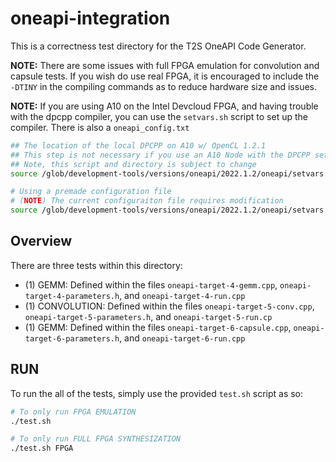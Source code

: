 # oneapi-integration

This is a correctness test directory for the T2S OneAPI Code Generator.

**NOTE:** There are some issues with full FPGA emulation for convolution and capsule tests. 
If you wish do use real FPGA, it is encouraged to include the `-DTINY` in the compiling commands as to reduce hardware size and issues.

**NOTE:** If you are using A10 on the Intel Devcloud FPGA, and having trouble with the dpcpp compiler, you can use the `setvars.sh` 
script to set up the compiler. There is also a `oneapi_config.txt`
```bash
## The location of the local DPCPP on A10 w/ OpenCL 1.2.1
## This step is not necessary if you use an A10 Node with the DPCPP setup
## Note, this script and directory is subject to change
source /glob/development-tools/versions/oneapi/2022.1.2/oneapi/setvars.sh

# Using a premade configuration file
# (NOTE) The current configuraiton file requires modification
source /glob/development-tools/versions/oneapi/2022.1.2/oneapi/setvars.sh --config="${T2S_PATH}/oneapi_config.txt" 
```

## Overview

There are three tests within this directory:
- (1) GEMM: Defined within the files `oneapi-target-4-gemm.cpp`, `oneapi-target-4-parameters.h`, and `oneapi-target-4-run.cpp`
- (1) CONVOLUTION: Defined within the files `oneapi-target-5-conv.cpp`, `oneapi-target-5-parameters.h`, and `oneapi-target-5-run.cp`
- (1) GEMM: Defined within the files `oneapi-target-6-capsule.cpp`, `oneapi-target-6-parameters.h`, and `oneapi-target-6-run.cpp`

## RUN

To run the all of the tests, simply use the provided `test.sh` script as so:

```bash
# To only run FPGA EMULATION
./test.sh

# To only run FULL FPGA SYNTHESIZATION
./test.sh FPGA
```
